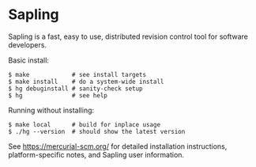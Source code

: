 # Sapling

Sapling is a fast, easy to use, distributed revision control tool for software
developers.


Basic install:

```
$ make            # see install targets
$ make install    # do a system-wide install
$ hg debuginstall # sanity-check setup
$ hg              # see help
```


Running without installing:

```
$ make local      # build for inplace usage
$ ./hg --version  # should show the latest version
```


See <https://mercurial-scm.org/> for detailed installation instructions,
platform-specific notes, and Sapling user information.
